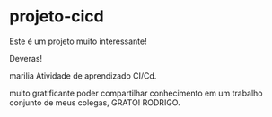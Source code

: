 # projeto-cicd


Este é um projeto muito interessante!

Deveras!

 marilia
Atividade de aprendizado CI/Cd.

muito gratificante poder compartilhar conhecimento em um trabalho conjunto de meus colegas, GRATO! RODRIGO.


